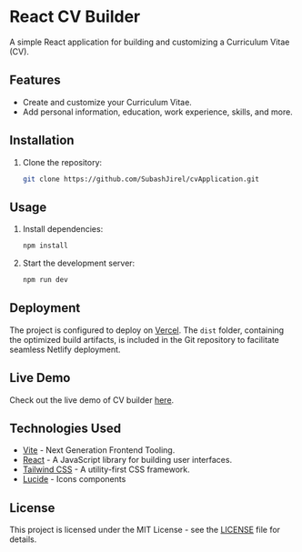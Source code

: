 # React CV Builder

A simple React application for building and customizing a Curriculum Vitae (CV).

## Features

- Create and customize your Curriculum Vitae.
- Add personal information, education, work experience, skills, and more.

## Installation

1. Clone the repository:

   ```bash
   git clone https://github.com/SubashJirel/cvApplication.git
   ```

## Usage

1. Install dependencies:

   ```bash
   npm install
   ```

2. Start the development server:

   ```bash
   npm run dev
   ```

## Deployment

The project is configured to deploy on [Vercel](https://www.vercel.com/). The `dist` folder, containing the optimized build artifacts, is included in the Git repository to facilitate seamless Netlify deployment.

## Live Demo

Check out the live demo of CV builder [here](https://cv-application-one-opal.vercel.app/).

## Technologies Used

- [Vite](https://vitejs.dev/) - Next Generation Frontend Tooling.
- [React](https://reactjs.org/) - A JavaScript library for building user interfaces.
- [Tailwind CSS](https://tailwindcss.com/) - A utility-first CSS framework.
- [Lucide](https://lucide.dev/) - Icons components

## License

This project is licensed under the MIT License - see the [LICENSE](LICENSE) file for details.
